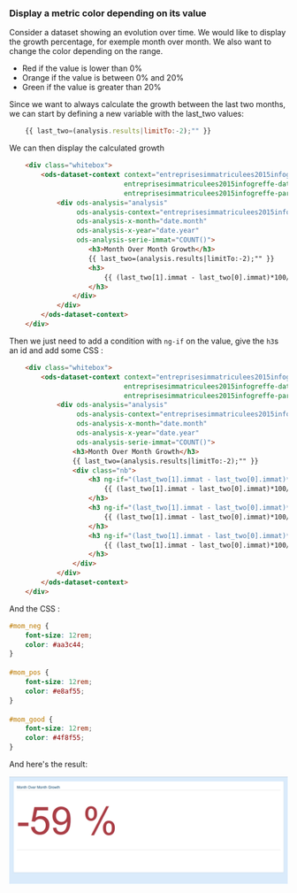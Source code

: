### Display a metric color depending on its value

Consider a dataset showing an evolution over time. We would like to display the growth percentage, for exemple month over month. We also want to change the color depending on the range.

- Red if the value is lower than 0%
- Orange if the value is between 0% and 20%
- Green if the value is greater than 20%

Since we want to always calculate the growth between the last two months, we can start by defining a new variable with the last_two values:

```javascript
	{{ last_two=(analysis.results|limitTo:-2);"" }}
```

We can then display the calculated growth

```html
	<div class="whitebox">
	    <ods-dataset-context context="entreprisesimmatriculees2015infogreffe" 
	                         entreprisesimmatriculees2015infogreffe-dataset="entreprises-immatriculees-2015@infogreffe" 
	                         entreprisesimmatriculees2015infogreffe-parameters="{'disjunctive.ville':true,'disjunctive.	code_postal':true,'disjunctive.date':true,'q':'date>30/08/2015'}">
	        <div ods-analysis="analysis" 
	             ods-analysis-context="entreprisesimmatriculees2015infogreffe" 
	             ods-analysis-x-month="date.month" 
	             ods-analysis-x-year="date.year" 
	             ods-analysis-serie-immat="COUNT()">
	            	<h3>Month Over Month Growth</h3>
	            	{{ last_two=(analysis.results|limitTo:-2);"" }}
					<h3>
	    			    {{ (last_two[1].immat - last_two[0].immat)*100/last_two[0].immat | number:0}} %
	    			</h3>
	    		</div>
	        </div>
	    </ods-dataset-context>
	</div>
```

Then we just need to add a condition with `ng-if` on the value, give the `h3`s an id and add some CSS :

```html
	<div class="whitebox">
	    <ods-dataset-context context="entreprisesimmatriculees2015infogreffe" 
	                         entreprisesimmatriculees2015infogreffe-dataset="entreprises-immatriculees-2015@infogreffe" 
	                         entreprisesimmatriculees2015infogreffe-parameters="{'disjunctive.ville':true,'disjunctive.	code_postal':true,'disjunctive.date':true,'q':'date>30/07/2015'}">
	        <div ods-analysis="analysis" 
	             ods-analysis-context="entreprisesimmatriculees2015infogreffe" 
	             ods-analysis-x-month="date.month" 
	             ods-analysis-x-year="date.year" 
	             ods-analysis-serie-immat="COUNT()">
	            <h3>Month Over Month Growth</h3>
	            {{ last_two=(analysis.results|limitTo:-2);"" }}
	            <div class="nb">
	                <h3 ng-if="(last_two[1].immat - last_two[0].immat)*100/last_two[0].immat > 0 && (last_two[1].immat - 	last_two[0].immat)*100/last_two[0].immat < 20" id="mom_pos">
	                    {{ (last_two[1].immat - last_two[0].immat)*100/last_two[0].immat | number:0}} %
	                </h3>
	                <h3 ng-if="(last_two[1].immat - last_two[0].immat)*100/last_two[0].immat < 0" id="mom_neg">
	                    {{ (last_two[1].immat - last_two[0].immat)*100/last_two[0].immat | number:0}} %
	                </h3>
	                <h3 ng-if="(last_two[1].immat - last_two[0].immat)*100/last_two[0].immat > 20" id="mom_good">
	                    {{ (last_two[1].immat - last_two[0].immat)*100/last_two[0].immat | number:0}} %
	                </h3>
	            </div>
	        </div>
	    </ods-dataset-context>
	</div>
```

And the CSS :

```css
#mom_neg {
    font-size: 12rem;
    color: #aa3c44;
}

#mom_pos {
    font-size: 12rem;
    color: #e8af55;
}

#mom_good {
    font-size: 12rem;
    color: #4f8f55;
}
```

And here's the result:

![Month Over Month Growth](./month-over-month-growth.png)
